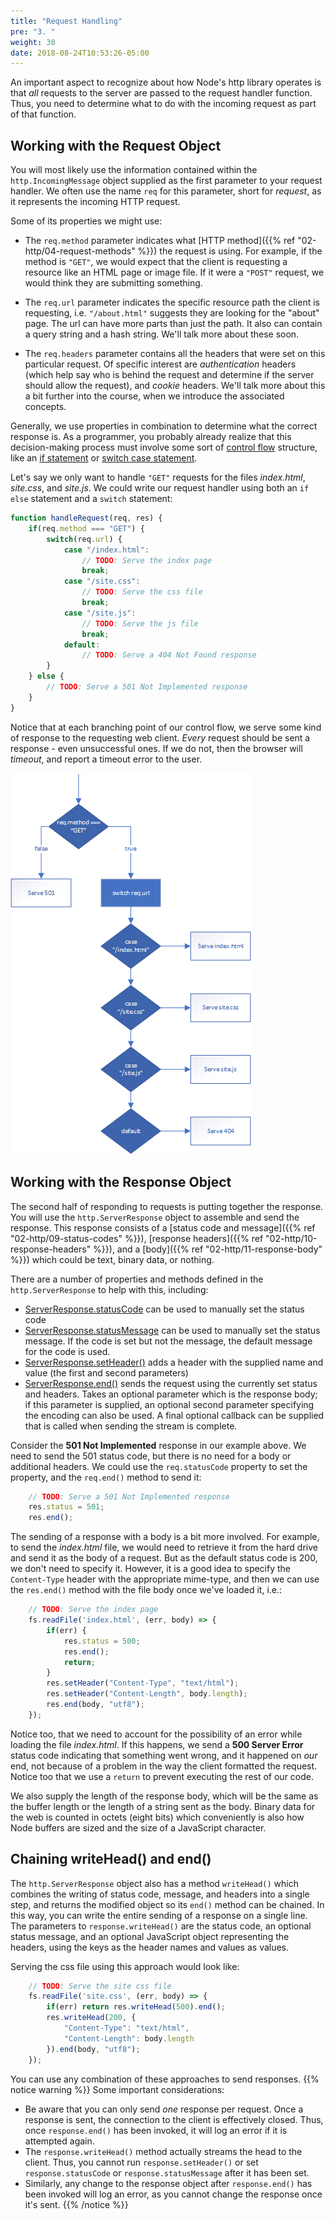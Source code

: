 ```yaml
---
title: "Request Handling"
pre: "3. "
weight: 30
date: 2018-08-24T10:53:26-05:00
---
```


An important aspect to recognize about how Node's http library operates is that _all_ requests to the server are passed to the request handler function. Thus, you need to determine what to do with the incoming request as part of that function. 

## Working with the Request Object

You will most likely use the information contained within the `http.IncomingMessage` object supplied as the first parameter to your request handler.  We often use the name `req` for this parameter, short for _request_, as it represents the incoming HTTP request.

Some of its properties we might use:

* The `req.method` parameter indicates what [HTTP method]({{% ref "02-http/04-request-methods" %}}) the request is using.  For example, if the method is `"GET"`, we would expect that the client is requesting a resource like an HTML page or image file.  If it were a `"POST"` request, we would think they are submitting something.

* The `req.url` parameter indicates the specific resource path the client is requesting, i.e. `"/about.html"` suggests they are looking for the "about" page.  The url can have more parts than just the path.  It also can contain a query string and a hash string.  We'll talk more about these soon.

* The `req.headers` parameter contains all the headers that were set on this particular request.  Of specific interest are _authentication_ headers (which help say who is behind the request and determine if the server should allow the request), and _cookie_ headers.  We'll talk more about this a bit further into the course, when we introduce the associated concepts.

Generally, we use properties in combination to determine what the correct response is.  As a programmer, you probably already realize that this decision-making process must involve some sort of [control flow](https://en.wikipedia.org/wiki/Control_flow) structure, like an [if statement](https://developer.mozilla.org/en-US/docs/Web/JavaScript/Reference/Statements/if...else) or [switch case statement](https://developer.mozilla.org/en-US/docs/Web/JavaScript/Reference/Statements/switch).

Let's say we only want to handle `"GET"` requests for the files _index.html_, _site.css_, and _site.js_.  We could write our request handler using both an `if else` statement and a `switch` statement:

```js
function handleRequest(req, res) {
    if(req.method === "GET") {
        switch(req.url) {
            case "/index.html":
                // TODO: Serve the index page 
                break;
            case "/site.css":
                // TODO: Serve the css file 
                break;
            case "/site.js":
                // TODO: Serve the js file
                break;
            default:
                // TODO: Serve a 404 Not Found response
        }
    } else {
        // TODO: Serve a 501 Not Implemented response
    }
}
```

Notice that at each branching point of our control flow, we serve some kind of response to the requesting web client.  _Every_ request should be sent a response - even unsuccessful ones.  If we do not, then the browser will _timeout_, and report a timeout error to the user.

![handleRequest() flowchart](/images/5.3.1.png)

## Working with the Response Object
The second half of responding to requests is putting together the response.  You will use the `http.ServerResponse` object to assemble and send the response.  This response consists of a [status code and message]({{% ref "02-http/09-status-codes" %}}), [response headers]({{% ref "02-http/10-response-headers" %}}), and a [body]({{% ref "02-http/11-response-body"   %}}) which could be text, binary data, or nothing.

There are a number of properties and methods defined in the `http.ServerResponse` to help with this, including:

* [ServerResponse.statusCode](https://nodejs.org/api/http.html#http_response_statuscode) can be used to manually set the status code
* [ServerResponse.statusMessage](https://nodejs.org/api/http.html#http_response_statusmessage) can be used to manually set the status message.  If the code is set but not the message, the default message for the code is used.
* [ServerResponse.setHeader()](https://nodejs.org/api/http.html#http_response_setheader_name_value) adds a header with the supplied name and value (the first and second parameters)
* [ServerResponse.end()](https://nodejs.org/api/http.html#http_response_end_data_encoding_callback) sends the request using the currently set status and headers.  Takes an optional parameter which is the response body; if this parameter is supplied, an optional second parameter specifying the encoding can also be used.  A final optional callback can be supplied that is called when sending the stream is complete.

Consider the **501 Not Implemented** response in our example above.  We need to send the 501 status code, but there is no need for a body or additional headers.  We could use the `req.statusCode` property to set the property, and the `req.end()` method to send it:

```js
    // TODO: Serve a 501 Not Implemented response
    res.status = 501;
    res.end();
```

The sending of a response with a body is a bit more involved.  For example, to send the _index.html_ file, we would need to retrieve it from the hard drive and send it as the body of a request.  But as the default status code is 200, we don't need to specify it.  However, it is a good idea to specify the `Content-Type` header with the appropriate mime-type, and then we can use the `res.end()` method with the file body once we've loaded it, i.e.:

```js
    // TODO: Serve the index page 
    fs.readFile('index.html', (err, body) => {
        if(err) {
            res.status = 500;
            res.end();
            return;
        }
        res.setHeader("Content-Type", "text/html");
        res.setHeader("Content-Length", body.length);
        res.end(body, "utf8");
    });
```

Notice too, that we need to account for the possibility of an error while loading the file _index.html_.  If this happens, we send a **500 Server Error** status code indicating that something went wrong, and it happened on _our_ end, not because of a problem in the way the client formatted the request.  Notice too that we use a `return` to prevent executing the rest of our code.

We also supply the length of the response body, which will be the same as the buffer length or the length of a string sent as the body.  Binary data for the web is counted in octets (eight bits) which conveniently is also how Node buffers are sized and the size of a JavaScript character.  

## Chaining writeHead() and end()

The `http.ServerResponse` object also has a method `writeHead()` which combines the writing of status code, message, and headers into a single step, and returns the modified object so its `end()` method can be chained.  In this way, you can write the entire sending of a response on a single line.  The parameters to `response.writeHead()` are the status code, an optional status message, and an optional JavaScript object representing the headers, using the keys as the header names and values as values.  

Serving the css file using this approach would look like:

```js
    // TODO: Serve the site css file 
    fs.readFile('site.css', (err, body) => {
        if(err) return res.writeHead(500).end();
        res.writeHead(200, {
            "Content-Type": "text/html",
            "Content-Length": body.length
        }).end(body, "utf8");
    });
```

You can use any combination of these approaches to send responses.
{{% notice warning %}}
Some important considerations:
* Be aware that you can only send _one_ response per request.  Once a response is sent, the connection to the client is effectively closed.  Thus, once `response.end()` has been invoked, it will log an error if it is attempted again.  
* The `response.writeHead()` method actually streams the head to the client.  Thus, you cannot run `response.setHeader()` or set `response.statusCode` or `response.statusMessage` after it has been set.
* Similarly, any change to the response object after `response.end()` has been invoked will log an error, as you cannot change the response once it's sent.
{{% /notice %}}